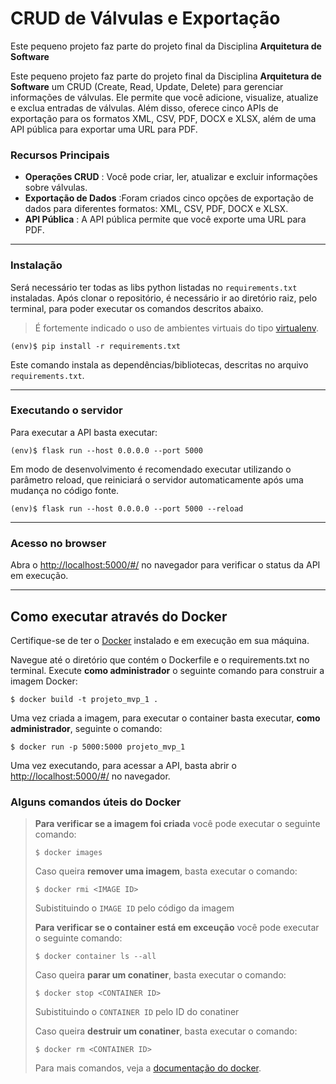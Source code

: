 # CRUD de Válvulas e Exportação

Este pequeno projeto faz parte do projeto final da Disciplina **Arquitetura de Software**

Este pequeno projeto faz parte do projeto final da Disciplina **Arquitetura de Software** um CRUD (Create, Read, Update, Delete) para gerenciar informações de válvulas. Ele permite que você adicione, visualize, atualize e exclua entradas de válvulas. Além disso, oferece cinco APIs de exportação para os formatos XML, CSV, PDF, DOCX e XLSX, além de uma API pública para exportar uma URL para PDF.

### Recursos Principais

* **Operações CRUD** : Você pode criar, ler, atualizar e excluir informações sobre válvulas.
* **Exportação de Dados** :Foram criados cinco opções de exportação de dados para diferentes formatos: XML, CSV, PDF, DOCX e XLSX.
* **API Pública** : A API pública permite que você exporte uma URL para PDF.

---

### Instalação

Será necessário ter todas as libs python listadas no `requirements.txt` instaladas.
Após clonar o repositório, é necessário ir ao diretório raiz, pelo terminal, para poder executar os comandos descritos abaixo.

> É fortemente indicado o uso de ambientes virtuais do tipo [virtualenv](https://virtualenv.pypa.io/en/latest/installation.html).

```
(env)$ pip install -r requirements.txt
```

Este comando instala as dependências/bibliotecas, descritas no arquivo `requirements.txt`.

---

### Executando o servidor

Para executar a API  basta executar:

```
(env)$ flask run --host 0.0.0.0 --port 5000
```

Em modo de desenvolvimento é recomendado executar utilizando o parâmetro reload, que reiniciará o servidor
automaticamente após uma mudança no código fonte.

```
(env)$ flask run --host 0.0.0.0 --port 5000 --reload
```

---

### Acesso no browser

Abra o [http://localhost:5000/#/](http://localhost:5000/#/) no navegador para verificar o status da API em execução.

---

## Como executar através do Docker

Certifique-se de ter o [Docker](https://docs.docker.com/engine/install/) instalado e em execução em sua máquina.

Navegue até o diretório que contém o Dockerfile e o requirements.txt no terminal.
Execute **como administrador** o seguinte comando para construir a imagem Docker:

```
$ docker build -t projeto_mvp_1 .
```

Uma vez criada a imagem, para executar o container basta executar, **como administrador**, seguinte o comando:

```
$ docker run -p 5000:5000 projeto_mvp_1
```

Uma vez executando, para acessar a API, basta abrir o [http://localhost:5000/#/](http://localhost:5000/#/) no navegador.

### Alguns comandos úteis do Docker

> **Para verificar se a imagem foi criada** você pode executar o seguinte comando:
>
> ```
> $ docker images
> ```
> Caso queira **remover uma imagem**, basta executar o comando:
>
> ```
> $ docker rmi <IMAGE ID>
> ```
> Subistituindo o `IMAGE ID` pelo código da imagem
>
> **Para verificar se o container está em exceução** você pode executar o seguinte comando:
>
> ```
> $ docker container ls --all
> ```
> Caso queira **parar um conatiner**, basta executar o comando:
>
> ```
> $ docker stop <CONTAINER ID>
> ```
> Subistituindo o `CONTAINER ID` pelo ID do conatiner
>
> Caso queira **destruir um conatiner**, basta executar o comando:
>
> ```
> $ docker rm <CONTAINER ID>
> ```
> Para mais comandos, veja a [documentação do docker](https://docs.docker.com/engine/reference/run/).
